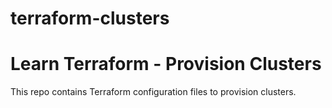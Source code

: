 # terraform-clusters

# Learn Terraform - Provision Clusters

This repo contains Terraform configuration files to provision clusters.

